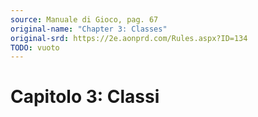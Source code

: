 ```yaml
---
source: Manuale di Gioco, pag. 67
original-name: "Chapter 3: Classes"
original-srd: https://2e.aonprd.com/Rules.aspx?ID=134
TODO: vuoto
---
```


# Capitolo 3: Classi
